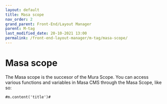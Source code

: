 ```yaml
---
layout: default
title: Masa scope
nav_order: 2
grand_parent: Front-End/Layout Manager
parent: M-tag
last_modified_date: 20-10-2021 13:00
permalink: /front-end-layout-manager/m-tag/masa-scope/
---
```


# Masa scope

The Masa scope is the succesor of the Mura Scope.
You can access various functions and variables in Masa CMS through the Masa Scope, like so:

```cfscript
#m.content('title')#
```